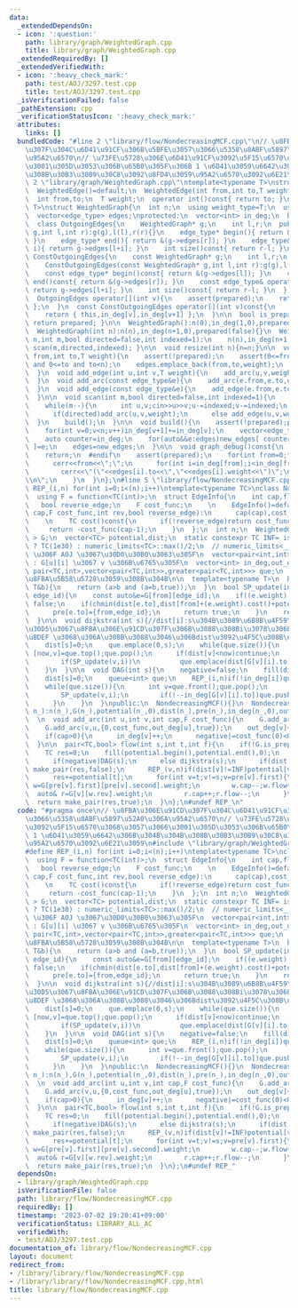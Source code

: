 ```yaml
---
data:
  _extendedDependsOn:
  - icon: ':question:'
    path: library/graph/WeightedGraph.cpp
    title: library/graph/WeightedGraph.cpp
  _extendedRequiredBy: []
  _extendedVerifiedWith:
  - icon: ':heavy_check_mark:'
    path: test/AOJ/3297.test.cpp
    title: test/AOJ/3297.test.cpp
  _isVerificationFailed: false
  _pathExtension: cpp
  _verificationStatusIcon: ':heavy_check_mark:'
  attributes:
    links: []
  bundledCode: "#line 2 \"library/flow/NondecreasingMCF.cpp\"\n// \u8FBA\u306E\u91CD\
    \u307F\u304C\u6D41\u91CF\u306B\u5BFE\u3057\u3066\u5358\u8ABF\u5897\u52A0\u306A\
    \u95A2\u6570\n// \u73FE\u5728\u306E\u6D41\u91CF\u3092\u5F15\u6570\u3068\u3057\u3066\
    \u3001\u305D\u3053\u306B\u65B0\u305F\u306B 1 \u6D41\u3059\u6642\u306B\u304B\u304B\
    \u308B\u30B3\u30B9\u30C8\u3092\u8FD4\u3059\u95A2\u6570\u3092\u6E21\u3059\n#line\
    \ 2 \"library/graph/WeightedGraph.cpp\"\ntemplate<typename T>\nstruct WeightedEdge{\n\
    \  WeightedEdge()=default;\n  WeightedEdge(int from,int to,T weight):from(from),to(to),weight(weight){}\n\
    \  int from,to;\n  T weight;\n  operator int()const{ return to; }\n};\n\ntemplate<typename\
    \ T>\nstruct WeightedGraph{\n  int n;\n  using weight_type=T;\n  using edge_type=WeightedEdge<T>;\n\
    \  vector<edge_type> edges;\nprotected:\n  vector<int> in_deg;\n  bool prepared;\n\
    \  class OutgoingEdges{\n    WeightedGraph* g;\n    int l,r;\n  public:\n    OutgoingEdges(WeightedGraph*\
    \ g,int l,int r):g(g),l(l),r(r){}\n    edge_type* begin(){ return &(g->edges[l]);\
    \ }\n    edge_type* end(){ return &(g->edges[r]); }\n    edge_type& operator[](int\
    \ i){ return g->edges[l+i]; }\n    int size()const{ return r-l; }\n  };\n  class\
    \ ConstOutgoingEdges{\n    const WeightedGraph* g;\n    int l,r;\n  public:\n\
    \    ConstOutgoingEdges(const WeightedGraph* g,int l,int r):g(g),l(l),r(r){}\n\
    \    const edge_type* begin()const{ return &(g->edges[l]); }\n    const edge_type*\
    \ end()const{ return &(g->edges[r]); }\n    const edge_type& operator[](int i)const{\
    \ return g->edges[l+i]; }\n    int size()const{ return r-l; }\n  };\npublic:\n\
    \  OutgoingEdges operator[](int v){\n    assert(prepared);\n    return { this,in_deg[v],in_deg[v+1]\
    \ };\n  }\n  const ConstOutgoingEdges operator[](int v)const{\n    assert(prepared);\n\
    \    return { this,in_deg[v],in_deg[v+1] };\n  }\n\n  bool is_prepared()const{\
    \ return prepared; }\n\n  WeightedGraph():n(0),in_deg(1,0),prepared(false){}\n\
    \  WeightedGraph(int n):n(n),in_deg(n+1,0),prepared(false){}\n  WeightedGraph(int\
    \ n,int m,bool directed=false,int indexed=1):\n    n(n),in_deg(n+1,0),prepared(false){\
    \ scan(m,directed,indexed); }\n\n  void resize(int n){n=n;}\n\n  void add_arc(int\
    \ from,int to,T weight){\n    assert(!prepared);\n    assert(0<=from and from<n\
    \ and 0<=to and to<n);\n    edges.emplace_back(from,to,weight);\n    in_deg[from+1]++;\n\
    \  }\n  void add_edge(int u,int v,T weight){\n    add_arc(u,v,weight);\n    add_arc(v,u,weight);\n\
    \  }\n  void add_arc(const edge_type&e){\n    add_arc(e.from,e.to,e.weight);\n\
    \  }\n  void add_edge(const edge_type&e){\n    add_edge(e.from,e.to,e.weight);\n\
    \  }\n\n  void scan(int m,bool directed=false,int indexed=1){\n    edges.reserve(directed?m:2*m);\n\
    \    while(m--){\n      int u,v;cin>>u>>v;u-=indexed;v-=indexed;\n      T weight;cin>>weight;\n\
    \      if(directed)add_arc(u,v,weight);\n      else add_edge(u,v,weight);\n  \
    \  }\n    build();\n  }\n\n  void build(){\n    assert(!prepared);prepared=true;\n\
    \    for(int v=0;v<n;v++)in_deg[v+1]+=in_deg[v];\n    vector<edge_type> new_edges(in_deg.back());\n\
    \    auto counter=in_deg;\n    for(auto&&e:edges)new_edges[ counter[e.from]++\
    \ ]=e;\n    edges=new_edges;\n  }\n\n  void graph_debug()const{\n  #ifndef __DEBUG\n\
    \    return;\n  #endif\n    assert(prepared);\n    for(int from=0;from<n;from++){\n\
    \      cerr<<from<<\";\";\n      for(int i=in_deg[from];i<in_deg[from+1];i++)\n\
    \        cerr<<\"(\"<<edges[i].to<<\",\"<<edges[i].weight<<\")\";\n      cerr<<\"\
    \\n\";\n    }\n  }\n};\n#line 5 \"library/flow/NondecreasingMCF.cpp\"\n#define\
    \ REP_(i,n) for(int i=0;i<(n);i++)\ntemplate<typename TC>\nclass NondecreasingMCF{\n\
    \  using F = function<TC(int)>;\n  struct EdgeInfo{\n    int cap,flow,rev;\n \
    \   bool reverse_edge;\n    F cost_func;\n    \n    EdgeInfo()=default;\n    EdgeInfo(int\
    \ cap,F cost_func,int rev,bool reverse_edge):\n      cap(cap),cost_func(cost_func),rev(rev),reverse_edge(reverse_edge),flow(0){}\n\
    \    \n    TC cost()const{\n      if(!reverse_edge)return cost_func(flow);\n \
    \     return -cost_func(cap-1);\n    }\n  };\n  int n;\n  WeightedGraph< EdgeInfo\
    \ > G;\n  vector<TC> potential,dist;\n  static constexpr TC INF= is_same_v<TC,__int128>\
    \ ? TC(1e30) : numeric_limits<TC>::max()/2;\n  // numeric_limits<__int128 >::max()\
    \ \u306F AOJ \u3067\u30D0\u30B0\u3063\u305F\n  vector<pair<int,int>> pre; // pre[v]=[u,i]\
    \ : G[u][i] \u3067 v \u306B\u6765\u305F\n  vector<int> in_deg,out_deg;\n  priority_queue<\
    \ pair<TC,int>,vector<pair<TC,int>>,greater<pair<TC,int>>> que;\n  bool negative=false;//\u8CA0\
    \u8FBA\u5B58\u5728\u3059\u308B\u304B\n\n  template<typename T>\n  bool chmin(T&a,const\
    \ T&b){\n    return (a>b and (a=b,true));\n  }\n  bool SP_update(int from,int\
    \ edge_id){\n    const auto&e=G[from][edge_id];\n    if((e.weight).cap==0)return\
    \ false;\n    if(chmin(dist[e.to],dist[from]+(e.weight).cost()+potential[from]-potential[e.to])){\n\
    \      pre[e.to]={from,edge_id};\n      return true;\n    }\n    return false;\n\
    \  }\n\n  void dijkstra(int s){//dist[i]:s\u304B\u3089\u6B8B\u4F59\u30B0\u30E9\
    \u30D5\u3067\u8FBA\u306E\u91CD\u307F\u306B\u3088\u308Bi\u3078\u306E\u6700\u77ED\
    \u8DEF \u3068\u306A\u308B\u3088\u3046\u306Bdist\u3092\u4F5C\u308B\n    fill(dist.begin(),dist.end(),INF);\n\
    \    dist[s]=0;\n    que.emplace(0,s);\n    while(que.size()){\n      const auto\
    \ [now,v]=que.top();que.pop();\n      if(dist[v]<now)continue;\n      REP_(i,G[v].size())\n\
    \        if(SP_update(v,i))\n          que.emplace(dist[G[v][i].to],G[v][i].to);\n\
    \    }\n  }\n\n  void DAG(int s){\n    negative=false;\n    fill(dist.begin(),dist.end(),INF);\n\
    \    dist[s]=0;\n    queue<int> que;\n    REP_(i,n)if(!in_deg[i])que.push(i);\n\
    \    while(que.size()){\n      int v=que.front();que.pop();\n      REP_(i,G[v].size()){\n\
    \        SP_update(v,i);\n        if(!--in_deg[G[v][i].to])que.push(G[v][i].to);\n\
    \      }\n    }\n  }\npublic:\n  NondecreasingMCF(){}\n  NondecreasingMCF(int\
    \ n_):n(n_),G(n_),potential(n_,0),dist(n_),pre(n_),in_deg(n_,0),out_deg(n_,0),negative(false){}\n\
    \  \n  void add_arc(int u,int v,int cap,F cost_func){\n    G.add_arc(u,v,{cap,cost_func,out_deg[v],false});\n\
    \    G.add_arc(v,u,{0,cost_func,out_deg[u],true});\n    out_deg[v]++;out_deg[u]++;\n\
    \    if(cap>0){\n      in_deg[v]++;\n      negative|=cost_func(0)<0;\n    }\n\
    \  }\n\n  pair<TC,bool> flow(int s,int t,int f){\n    if(!G.is_prepared())G.build();\n\
    \    TC res=0;\n    fill(potential.begin(),potential.end(),0);\n    for(int i=0;i<f;i++){\n\
    \      if(negative)DAG(s);\n      else dijkstra(s);\n      if(dist[t]==INF)return\
    \ make_pair(res,false);\n      REP_(v,n)if(dist[v]!=INF)potential[v]+=dist[v];\n\
    \      res+=potential[t];\n      for(int v=t;v!=s;v=pre[v].first){\n        auto&\
    \ w=G[pre[v].first][pre[v].second].weight;\n        w.cap--;w.flow++;\n      \
    \  auto& r=G[v][w.rev].weight;\n        r.cap++;r.flow--;\n      }\n    }\n  \
    \  return make_pair(res,true);\n  }\n};\n#undef REP_\n"
  code: "#pragma once\n// \u8FBA\u306E\u91CD\u307F\u304C\u6D41\u91CF\u306B\u5BFE\u3057\
    \u3066\u5358\u8ABF\u5897\u52A0\u306A\u95A2\u6570\n// \u73FE\u5728\u306E\u6D41\u91CF\
    \u3092\u5F15\u6570\u3068\u3057\u3066\u3001\u305D\u3053\u306B\u65B0\u305F\u306B\
    \ 1 \u6D41\u3059\u6642\u306B\u304B\u304B\u308B\u30B3\u30B9\u30C8\u3092\u8FD4\u3059\
    \u95A2\u6570\u3092\u6E21\u3059\n#include \"library/graph/WeightedGraph.cpp\"\n\
    #define REP_(i,n) for(int i=0;i<(n);i++)\ntemplate<typename TC>\nclass NondecreasingMCF{\n\
    \  using F = function<TC(int)>;\n  struct EdgeInfo{\n    int cap,flow,rev;\n \
    \   bool reverse_edge;\n    F cost_func;\n    \n    EdgeInfo()=default;\n    EdgeInfo(int\
    \ cap,F cost_func,int rev,bool reverse_edge):\n      cap(cap),cost_func(cost_func),rev(rev),reverse_edge(reverse_edge),flow(0){}\n\
    \    \n    TC cost()const{\n      if(!reverse_edge)return cost_func(flow);\n \
    \     return -cost_func(cap-1);\n    }\n  };\n  int n;\n  WeightedGraph< EdgeInfo\
    \ > G;\n  vector<TC> potential,dist;\n  static constexpr TC INF= is_same_v<TC,__int128>\
    \ ? TC(1e30) : numeric_limits<TC>::max()/2;\n  // numeric_limits<__int128 >::max()\
    \ \u306F AOJ \u3067\u30D0\u30B0\u3063\u305F\n  vector<pair<int,int>> pre; // pre[v]=[u,i]\
    \ : G[u][i] \u3067 v \u306B\u6765\u305F\n  vector<int> in_deg,out_deg;\n  priority_queue<\
    \ pair<TC,int>,vector<pair<TC,int>>,greater<pair<TC,int>>> que;\n  bool negative=false;//\u8CA0\
    \u8FBA\u5B58\u5728\u3059\u308B\u304B\n\n  template<typename T>\n  bool chmin(T&a,const\
    \ T&b){\n    return (a>b and (a=b,true));\n  }\n  bool SP_update(int from,int\
    \ edge_id){\n    const auto&e=G[from][edge_id];\n    if((e.weight).cap==0)return\
    \ false;\n    if(chmin(dist[e.to],dist[from]+(e.weight).cost()+potential[from]-potential[e.to])){\n\
    \      pre[e.to]={from,edge_id};\n      return true;\n    }\n    return false;\n\
    \  }\n\n  void dijkstra(int s){//dist[i]:s\u304B\u3089\u6B8B\u4F59\u30B0\u30E9\
    \u30D5\u3067\u8FBA\u306E\u91CD\u307F\u306B\u3088\u308Bi\u3078\u306E\u6700\u77ED\
    \u8DEF \u3068\u306A\u308B\u3088\u3046\u306Bdist\u3092\u4F5C\u308B\n    fill(dist.begin(),dist.end(),INF);\n\
    \    dist[s]=0;\n    que.emplace(0,s);\n    while(que.size()){\n      const auto\
    \ [now,v]=que.top();que.pop();\n      if(dist[v]<now)continue;\n      REP_(i,G[v].size())\n\
    \        if(SP_update(v,i))\n          que.emplace(dist[G[v][i].to],G[v][i].to);\n\
    \    }\n  }\n\n  void DAG(int s){\n    negative=false;\n    fill(dist.begin(),dist.end(),INF);\n\
    \    dist[s]=0;\n    queue<int> que;\n    REP_(i,n)if(!in_deg[i])que.push(i);\n\
    \    while(que.size()){\n      int v=que.front();que.pop();\n      REP_(i,G[v].size()){\n\
    \        SP_update(v,i);\n        if(!--in_deg[G[v][i].to])que.push(G[v][i].to);\n\
    \      }\n    }\n  }\npublic:\n  NondecreasingMCF(){}\n  NondecreasingMCF(int\
    \ n_):n(n_),G(n_),potential(n_,0),dist(n_),pre(n_),in_deg(n_,0),out_deg(n_,0),negative(false){}\n\
    \  \n  void add_arc(int u,int v,int cap,F cost_func){\n    G.add_arc(u,v,{cap,cost_func,out_deg[v],false});\n\
    \    G.add_arc(v,u,{0,cost_func,out_deg[u],true});\n    out_deg[v]++;out_deg[u]++;\n\
    \    if(cap>0){\n      in_deg[v]++;\n      negative|=cost_func(0)<0;\n    }\n\
    \  }\n\n  pair<TC,bool> flow(int s,int t,int f){\n    if(!G.is_prepared())G.build();\n\
    \    TC res=0;\n    fill(potential.begin(),potential.end(),0);\n    for(int i=0;i<f;i++){\n\
    \      if(negative)DAG(s);\n      else dijkstra(s);\n      if(dist[t]==INF)return\
    \ make_pair(res,false);\n      REP_(v,n)if(dist[v]!=INF)potential[v]+=dist[v];\n\
    \      res+=potential[t];\n      for(int v=t;v!=s;v=pre[v].first){\n        auto&\
    \ w=G[pre[v].first][pre[v].second].weight;\n        w.cap--;w.flow++;\n      \
    \  auto& r=G[v][w.rev].weight;\n        r.cap++;r.flow--;\n      }\n    }\n  \
    \  return make_pair(res,true);\n  }\n};\n#undef REP_"
  dependsOn:
  - library/graph/WeightedGraph.cpp
  isVerificationFile: false
  path: library/flow/NondecreasingMCF.cpp
  requiredBy: []
  timestamp: '2023-07-02 19:20:41+09:00'
  verificationStatus: LIBRARY_ALL_AC
  verifiedWith:
  - test/AOJ/3297.test.cpp
documentation_of: library/flow/NondecreasingMCF.cpp
layout: document
redirect_from:
- /library/library/flow/NondecreasingMCF.cpp
- /library/library/flow/NondecreasingMCF.cpp.html
title: library/flow/NondecreasingMCF.cpp
---
```


